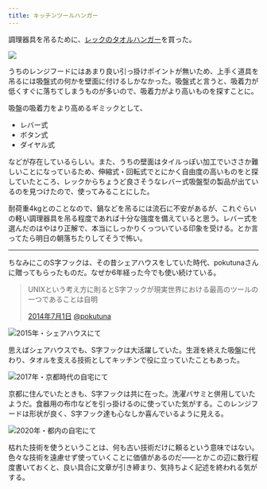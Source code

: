```yaml
---
title: キッチンツールハンガー
---
```


調理器具を吊るために、[レックのタオルハンガー](https://www.amazon.co.jp/dp/B073J5NZK2/?tag=r7kamura07-22)を買った。

![](/images/2020-10-08-kitchen-tool-hanger.jpg)

うちのレンジフードにはあまり良い引っ掛けポイントが無いため、上手く道具を吊るには吸盤式の何かを壁面に付けるしかなかった。吸盤式と言うと、吸着力が低くすぐに落ちてしまうものが多いので、吸着力がより高いものを探すことに。

吸盤の吸着力をより高めるギミックとして、

- レバー式
- ボタン式
- ダイヤル式

などが存在しているらしい。また、うちの壁面はタイルっぽい加工でいささか難しいことになっているため、伸縮式・回転式でとにかく自由度の高いものをと探していたところ、レックからちょうど良さそうなレバー式吸盤型の製品が出ているのを見つけたので、使ってみることにした。

耐荷重4kgとのことなので、鍋などを吊るには流石に不安があるが、これぐらいの軽い調理器具を吊る程度であれば十分な強度を備えていると思う。レバー式を選んだのはやはり正解で、本当にしっかりくっついている印象を受ける。とか言ってたら明日の朝落ちたりしてそうで怖い。

---

ちなみにこのS字フックは、その昔シェアハウスをしていた時代、pokutunaさんに贈ってもらったものだ。なぜか6年経った今でも使い続けている。

> UNIXという考え方に則るとS字フックが現実世界における最高のツールの一つであることは自明
>
> [2014年7月1日](https://twitter.com/pokutuna/status/483630149372362752) [@pokutuna](https://twitter.com/pokutuna)


![](/images/2020-10-08-kitchen-tool-hanger-tqhouse.jpg "2015年・シェアハウスにて")

思えばシェアハウスでも、S字フックは大活躍していた。生涯を終えた吸盤に代わり、タオルを支える技術としてキッチンで役に立っていたこともあった。

![](/images/2020-10-08-kitchen-tool-hanger-kyoto.jpg "2017年・京都時代の自宅にて")

京都に住んでいたときも、S字フックは共に在った。洗濯バサミと併用していたようだ。食器用の布巾などを引っ掛けるのに使っていた気がする。このレンジフードは形状が良く、S字フック達も心なしか喜んでいるように見える。

![](/images/2020-10-08-kitchen-tool-hanger-now.jpg "2020年・都内の自宅にて")

枯れた技術を使うということは、何も古い技術だけに頼るという意味ではない。色々な技術を遠慮せず使っていくことに価値があるのだ――とかこの辺に数行程度書いておくと、良い具合に文章が引き締まり、気持ちよく記述を終われる気がする。
